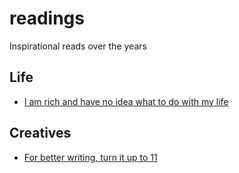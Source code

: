 # readings
Inspirational reads over the years

## Life
* [I am rich and have no idea what to do with my life](https://vinay.sh/i-am-rich-and-have-no-idea-what-to-do-with-my-life/)

## Creatives
* [For better writing, turn it up to 11](https://www.charleskfisher.com/blog/for-better-writing-turn-it-up-to-11)
